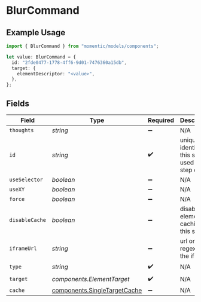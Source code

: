 # BlurCommand

## Example Usage

```typescript
import { BlurCommand } from "momentic/models/components";

let value: BlurCommand = {
  id: "2fde0477-1778-4ff6-9d01-7476360a15db",
  target: {
    elementDescriptor: "<value>",
  },
};
```

## Fields

| Field                                                                        | Type                                                                         | Required                                                                     | Description                                                                  |
| ---------------------------------------------------------------------------- | ---------------------------------------------------------------------------- | ---------------------------------------------------------------------------- | ---------------------------------------------------------------------------- |
| `thoughts`                                                                   | *string*                                                                     | :heavy_minus_sign:                                                           | N/A                                                                          |
| `id`                                                                         | *string*                                                                     | :heavy_check_mark:                                                           | unique identifier to this step, used for step cache                          |
| `useSelector`                                                                | *boolean*                                                                    | :heavy_minus_sign:                                                           | N/A                                                                          |
| `useXY`                                                                      | *boolean*                                                                    | :heavy_minus_sign:                                                           | N/A                                                                          |
| `force`                                                                      | *boolean*                                                                    | :heavy_minus_sign:                                                           | N/A                                                                          |
| `disableCache`                                                               | *boolean*                                                                    | :heavy_minus_sign:                                                           | disable element caching for this step                                        |
| `iframeUrl`                                                                  | *string*                                                                     | :heavy_minus_sign:                                                           | url or url regex for the iframe                                              |
| `type`                                                                       | *string*                                                                     | :heavy_check_mark:                                                           | N/A                                                                          |
| `target`                                                                     | *components.ElementTarget*                                                   | :heavy_check_mark:                                                           | N/A                                                                          |
| `cache`                                                                      | [components.SingleTargetCache](../../models/components/singletargetcache.md) | :heavy_minus_sign:                                                           | N/A                                                                          |